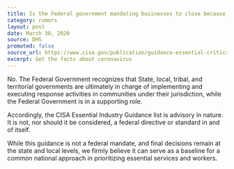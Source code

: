 ```yaml
---
title: Is the Federal government mandating businesses to close because of Coronavirus? 
category: rumors
layout: post
date: March 30, 2020
source: DHS
promoted: false
source_url: https://www.cisa.gov/publication/guidance-essential-critical-infrastructure-workforce 
excerpt: Get the facts about coronavirus
---
```


No. The Federal Government recognizes that State, local, tribal, and territorial governments are ultimately in charge of implementing and executing response activities in communities under their jurisdiction, while the Federal Government is in a supporting role.

Accordingly, the CISA Essential Industry Guidance list is advisory in nature. It is not, nor should it be considered, a federal directive or standard in and of itself. 

While this guidance is not a federal mandate, and final decisions remain at the state and local levels, we firmly believe it can serve as a baseline for a common national approach in prioritizing essential services and workers.
